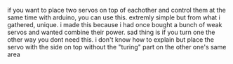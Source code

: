 if you want to place two servos on top of eachother and control them at the same time with arduino, you can use this. extremly simple but from what i gathered, unique. i made this because i had once bought a bunch of weak servos and wanted combine their power.
sad thing is if you turn one the other way you dont need this.
i don't know how to explain but place the servo with the side on top without the "turing" part on the other one's same area
